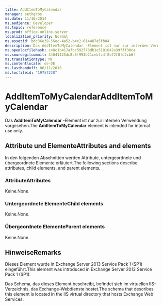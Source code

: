 ```yaml
---
title: AddItemToMyCalendar
manager: sethgros
ms.date: 11/16/2014
ms.audience: Developer
ms.topic: reference
ms.prod: office-online-server
localization_priority: Normal
ms.assetid: bdc36e39-56ec-4a52-b4c2-614487a5fb84
description: Das AddItemToMyCalendar -Element ist nur zur internen Verwendung vorgesehen.
ms.openlocfilehash: c48c1b417a7bc592778db1e5101042a99fff38ca
ms.sourcegitcommit: 34041125dc8c5f993b21cebfc4f8b72f0fd2cb6f
ms.translationtype: MT
ms.contentlocale: de-DE
ms.lasthandoff: 06/11/2018
ms.locfileid: "19757228"
---
```

# <a name="additemtomycalendar"></a><span data-ttu-id="29cb8-103">AddItemToMyCalendar</span><span class="sxs-lookup"><span data-stu-id="29cb8-103">AddItemToMyCalendar</span></span>

<span data-ttu-id="29cb8-104">Das **AddItemToMyCalendar** -Element ist nur zur internen Verwendung vorgesehen.</span><span class="sxs-lookup"><span data-stu-id="29cb8-104">The **AddItemToMyCalendar** element is intended for internal use only.</span></span> 

## <a name="attributes-and-elements"></a><span data-ttu-id="29cb8-105">Attribute und Elemente</span><span class="sxs-lookup"><span data-stu-id="29cb8-105">Attributes and elements</span></span>

<span data-ttu-id="29cb8-106">In den folgenden Abschnitten werden Attribute, untergeordnete und übergeordnete Elemente erläutert.</span><span class="sxs-lookup"><span data-stu-id="29cb8-106">The following sections describe attributes, child elements, and parent elements.</span></span>
  
### <a name="attributes"></a><span data-ttu-id="29cb8-107">Attribute</span><span class="sxs-lookup"><span data-stu-id="29cb8-107">Attributes</span></span>

<span data-ttu-id="29cb8-108">Keine.</span><span class="sxs-lookup"><span data-stu-id="29cb8-108">None.</span></span>
  
### <a name="child-elements"></a><span data-ttu-id="29cb8-109">Untergeordnete Elemente</span><span class="sxs-lookup"><span data-stu-id="29cb8-109">Child elements</span></span>

<span data-ttu-id="29cb8-110">Keine.</span><span class="sxs-lookup"><span data-stu-id="29cb8-110">None.</span></span>
  
### <a name="parent-elements"></a><span data-ttu-id="29cb8-111">Übergeordnete Elemente</span><span class="sxs-lookup"><span data-stu-id="29cb8-111">Parent elements</span></span>

<span data-ttu-id="29cb8-112">Keine.</span><span class="sxs-lookup"><span data-stu-id="29cb8-112">None.</span></span>
  
## <a name="remarks"></a><span data-ttu-id="29cb8-113">Hinweise</span><span class="sxs-lookup"><span data-stu-id="29cb8-113">Remarks</span></span>

<span data-ttu-id="29cb8-114">Dieses Element wurde in Exchange Server 2013 Service Pack 1 (SP1) eingeführt.</span><span class="sxs-lookup"><span data-stu-id="29cb8-114">This element was introduced in Exchange Server 2013 Service Pack 1 (SP1).</span></span>
  
<span data-ttu-id="29cb8-115">Das Schema, das dieses Element beschreibt, befindet sich im virtuellen IIS-Verzeichnis, das Exchange-Webdienste hostet.</span><span class="sxs-lookup"><span data-stu-id="29cb8-115">The schema that describes this element is located in the IIS virtual directory that hosts Exchange Web Services.</span></span>
  

